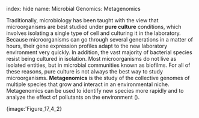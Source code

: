 index: hide
name: Microbial Genomics: Metagenomics

Traditionally, microbiology has been taught with the view that microorganisms are best studied under  **pure culture** conditions, which involves isolating a single type of cell and culturing it in the laboratory. Because microorganisms can go through several generations in a matter of hours, their gene expression profiles adapt to the new laboratory environment very quickly. In addition, the vast majority of bacterial species resist being cultured in isolation. Most microorganisms do not live as isolated entities, but in microbial communities known as biofilms. For all of these reasons, pure culture is not always the best way to study microorganisms.  **Metagenomics** is the study of the collective genomes of multiple species that grow and interact in an environmental niche. Metagenomics can be used to identify new species more rapidly and to analyze the effect of pollutants on the environment ().


{image:'Figure_17_4_2}
        
